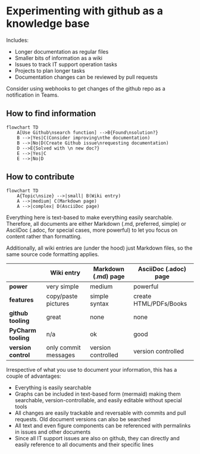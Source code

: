 # Experimenting with github as a knowledge base

Includes:

* Longer documentation as regular files
* Smaller bits of information as a wiki
* Issues to track IT support operation tasks
* Projects to plan longer tasks
* Documentation changes can be reviewed by pull requests

Consider using webhooks to get changes of the github repo as a notification in Teams.

## How to find information
```mermaid
flowchart TD
    A[Use Github\nsearch function] -->B{Found\nsolution?}
    B -->|Yes|C(Consider improving\nthe documentation)
    B -->|No|D(Create Github issue\nrequesting documentation)
    D -->E{Solved with \n new doc?}
    E -->|Yes|C
    E -->|No|D
```

## How to contribute

```mermaid
flowchart TD
    A{Topic\nsize} -->|small| B(Wiki entry)
    A -->|medium| C(Markdown page)
    A -->|complex| D(AsciiDoc page)
```

Everything here is text-based to make everything easily searchable. Therefore, all documents are either Markdown (.md, preferred, simple) or AsciiDoc (.adoc, for special cases, more powerful) to let you focus on content rather than formatting.

Additionally, all wiki entries are (under the hood) just Markdown files, so the same source code formatting applies.

|                     | Wiki entry           | Markdown (.md) page | AsciiDoc (.adoc) page  |
|---------------------|----------------------|---------------------|------------------------|
| **power**           | very simple          | medium              | powerful               |
| **features**        | copy/paste pictures  | simple syntax       | create HTML/PDFs/Books |
| **github tooling**  | great                | none                | none                   |
| **PyCharm tooling** | n/a                  | ok                  | good                   |
| **version control** | only commit messages | version controlled  | version controlled     |


Irrespective of what you use to document your information, this has a couple of advantages:

* Everything is easily searchable
* Graphs can be included in text-based form (mermaid) making them searchable, version-controllable, and easily editable without special tools
* All changes are easily trackable and reversable with commits and pull requests. Old document versions can also be searched
* All text and even figure components can be referenced with permalinks in issues and other documents
* Since all IT support issues are also on github, they can directly and easily reference to all documents and their specific lines




